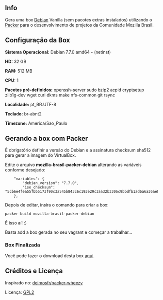 ## Info

Gera uma box [Debian](https://www.debian.org/) Vanilla (sem pacotes extras instalados) utilizando o [Packer](https://packer.io/) para o desenvolvimento de projetos da Comunidade Mozilla Brasil.

## Configuração da Box

**Sistema Operacional:** Debian 7.7.0 amd64 - (netinst)

**HD:** 32 GB

**RAM:** 512 MB

**CPU:** 1

**Pacotes pré-definidos:** openssh-server sudo bzip2 acpid cryptsetup zlib1g-dev wget curl dkms make nfs-common git rsync

**Localidade:** pt_BR.UTF-8

**Teclado:** br-abnt2

**Timezone:** America/Sao_Paulo



## Gerando a box com Packer

É obrigatório definir a versão do Debian e a assinatura checksum sha512 para gerar a imagem do VirtualBox.

Edite o arquivo **mozilla-brasil-packer-debian** alterando as variáveis conforme desejado:
```
    "variables": {
        "debian_version": "7.7.0",
        "iso_checksum": "5cb6e4fea55fbb5173f90c3a545b843c6c193e29c3aa32b3306c9bbdfb1ad6a6a36ae8be50e91af9d03d5f21c472bd05d04d3508172e0b519e76714333c7c74b"
    },

```

Depois de editar, insira o comando para criar a box:
```
packer build mozilla-brasil-packer-debian
```

É isso aí! :)

Basta add a box gerada no seu vagrant e começar a trabalhar...


### Box Finalizada

Você pode fazer o download desta box [aqui](http://cloud.mozillabrasil.org.br/public.php?service=files&t=97da2be835de7c2ebe3cc099fe49086f).


## Créditos e Licença

Inspirado no: [deimosfr/packer-wheezy](https://github.com/deimosfr/packer-wheezy)

Licença: [GPL2](LICENSE)
